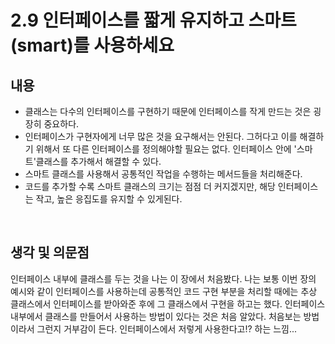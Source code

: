 # 2.9 인터페이스를 짧게 유지하고 스마트(smart)를 사용하세요

## 내용

* 클래스는 다수의 인터페이스를 구현하기 때문에 인터페이스를 작게 만드는 것은 굉장히 중요하다.
* 인터페이스가 구현자에게 너무 많은 것을 요구해서는 안된다. 그허다고 이를 해결하기 위해서 또 다른 인터페이스를 정의해야할 필요는 없다. 인터페이스 안에 '스마트'클래스를 추가해서 해결할 수 있다.
* 스마트 클래스를 사용해서 공통적인 작업을 수행하는 메서드들을 처리해준다.
* 코드를 추가할 수록 스마트 클래스의 크기는 점점 더 커지겠지만, 해당 인터페이스는 작고, 높은 응집도를 유지할 수 있게된다. 

<br/>

## 생각 및 의문점

인터페이스 내부에 클래스를 두는 것을 나는 이 장에서 처음봤다. 나는 보통 이번 장의 예시와 같이 인터페이스를 사용하는데 공통적인 코드 구현 부분을 처리할 때에는 추상 클래스에서 인터페이스를 받아와준 후에 그 클래스에서 구현을 하고는 했다. 인터페이스 내부에서 클래스를 만들어서 사용하는 방법이 있다는 것은 처음 알았다. 처음보는 방법이라서 그런지 거부감이 든다. 인터페이스에서 저렇게 사용한다고!? 하는 느낌...